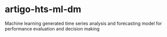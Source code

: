 # artigo-hts-ml-dm
Machine learning generated time series analysis and forecasting model for performance evaluation and decision making 
